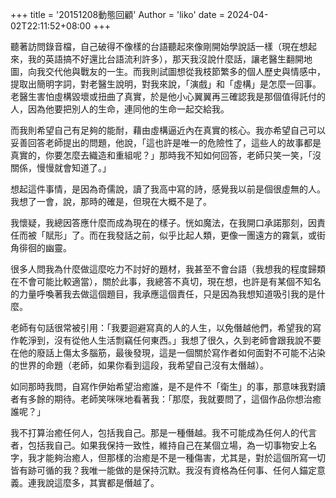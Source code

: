 +++
title = '20151208動態回顧'
Author = 'liko'
date = 2024-04-02T22:11:52+08:00
+++

聽著訪問錄音檔，自己破得不像樣的台語聽起來像剛開始學說話一樣（現在想起來，我的英語搞不好還比台語流利許多），那天我沒說什麼話，讓老醫生翻開地圖，向我交代他與戰友的一生。而我則試圖想從我枝節繁多的個人歷史與情感中，提取出簡明字詞，對老醫生說明，對我來說，「演戲」和「虛構」是怎麼一回事。老醫生害怕虛構毀壞或扭曲了真實，於是他小心翼翼再三確認我是那個值得託付的人，因為他要把別人的生命，連同他的生命一起交給我。

而我則希望自己有足夠的能耐，藉由虛構逼近內在真實的核心。我亦希望自己可以妥善回答老師提出的問題，他說，「這也許是唯一的危險性了，這些人的故事都是真實的，你要怎麼去織造和重組呢？」那時我不知如何回答，老師只笑一笑，「沒關係，慢慢就會知道了。」

想起這件事情，是因為奇儒說，讀了我高中寫的詩，感覺我以前是個很虛無的人。我想了一會，說，那時的確是，但現在大概不是了。

我懷疑，我總因答應什麼而成為現在的樣子。恍如魔法，在我開口承諾那刻，因責任而被「賦形」了。而在我發話之前，似乎比起人類，更像一團遠方的霧氣，或街角徘徊的幽靈。

很多人問我為什麼做這麼吃力不討好的題材，我甚至不會台語（我想我的程度歸類在不會可能比較適當），關於此事，我總答不真切，現在想，也許是有某個不知名的力量呼喚著我去做這個題目，我承應這個責任，只是因為我想知道吸引我的是什麼。

老師有句話很常被引用：「我要迴避寫真的人的人生，以免僭越他們，希望我的寫作乾淨到，沒有從他人生活剽竊任何東西。」我想了很久，久到老師會跟我說不要在他的廢話上傷太多腦筋，最後發現，這是一個關於寫作者如何面對不可能不沾染的世界的命題（老師，如果你看到這段，我希望自己沒有太僭越）。

如同那時我問，自寫作伊始希望治癒誰，是不是件不「衛生」的事，那意味我對讀者有多餘的期待。老師笑咪咪地看著我：「那麼，我就要問了，這個作品你想治癒誰呢？」

我不打算治癒任何人，包括我自己。那是一種僭越。我不可能成為任何人的代言者，包括我自己。如果我保持一致性，維持自己在某個立場，為一切事物安上名字，我才能夠治癒人，但那樣的治癒是不是一種傷害，尤其是，對於這個所寫一切皆有跡可循的我？我唯一能做的是保持沉默。我沒有資格為任何事、任何人錨定意義。連我說這麼多，其實都是僭越了。
